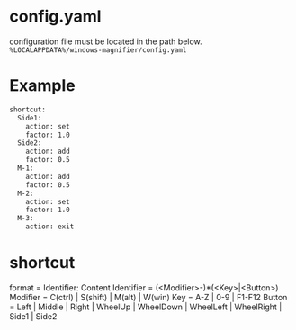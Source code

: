 # config.yaml
configuration file must be located in the path below.  
`%LOCALAPPDATA%/windows-magnifier/config.yaml`

# Example
```sh
shortcut:
  Side1:
    action: set
    factor: 1.0
  Side2:
    action: add
    factor: 0.5
  M-1:
    action: add
    factor: 0.5
  M-2:
    action: set
    factor: 1.0
  M-3:
    action: exit
```

# shortcut
format = Identifier: Content
Identifier = (\<Modifier\>-)\*(\<Key\>|\<Button\>)
Modifier = C(ctrl) | S(shift) | M(alt) | W(win)
Key = A-Z | 0-9 | F1-F12
Button = Left | Middle | Right | WheelUp | WheelDown | WheelLeft | WheelRight | Side1 | Side2
